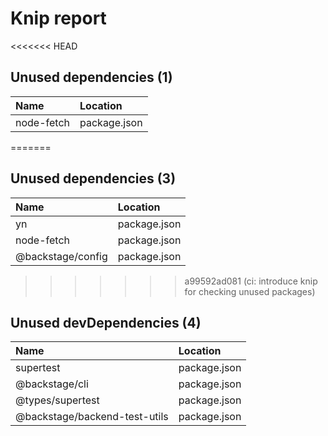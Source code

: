 # Knip report

<<<<<<< HEAD
## Unused dependencies (1)

| Name       | Location     |
|:-----------|:-------------|
| node-fetch | package.json |
=======
## Unused dependencies (3)

| Name              | Location     |
|:------------------|:-------------|
| yn                | package.json |
| node-fetch        | package.json |
| @backstage/config | package.json |
>>>>>>> a99592ad081 (ci: introduce knip for checking unused packages)

## Unused devDependencies (4)

| Name                          | Location     |
|:------------------------------|:-------------|
| supertest                     | package.json |
| @backstage/cli                | package.json |
| @types/supertest              | package.json |
| @backstage/backend-test-utils | package.json |

